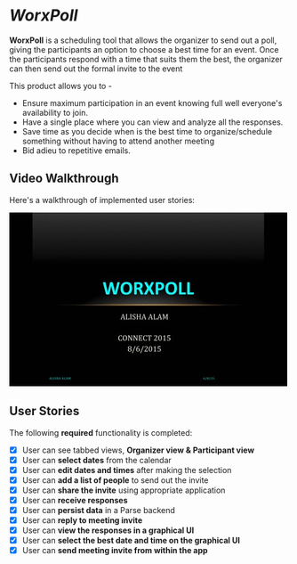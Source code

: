 #  *WorxPoll*

**WorxPoll** is a scheduling tool that allows the organizer to send out a poll, giving the participants an option to choose a best time for an 
event. Once the participants respond with a time that suits them the best, the organizer can then send out the formal invite to the event

This product allows you to - 
<ul>
  <li>Ensure maximum participation in an event knowing full well everyone's availability to join.</li>
  <li>Have a single place where you can view and analyze all the responses.</li>
  <li>Save time as you decide when is the best time to organize/schedule something without having to attend another meeting 
  <li>Bid adieu to repetitive emails.
</ul>


## Video Walkthrough 

Here's a walkthrough of implemented user stories:

<img src='https://github.com/alishaalam/WorxPoll/blob/master/WorxPoll_Connect_2015_Final.gif' title='Video Walkthrough' width='' alt='Video Walkthrough' />

## User Stories

The following **required** functionality is completed:


* [x] User can see tabbed views, **Organizer view & Participant view**
* [x] User can **select dates** from the calendar
* [x] User can **edit dates and times** after making the selection
* [x] User can **add a list of people** to send out the invite
* [x] User can **share the invite** using appropriate application 
* [x] User can **receive responses**
* [x] User can **persist data** in a Parse backend
* [x] User can **reply to meeting invite**
* [x] User can **view the responses in a graphical UI**
* [x] User can **select the best date and time on the graphical UI**
* [x] User can **send meeting invite from within the app**
